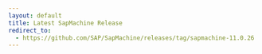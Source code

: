 ```yaml
---
layout: default
title: Latest SapMachine Release
redirect_to:
  - https://github.com/SAP/SapMachine/releases/tag/sapmachine-11.0.26
---
```

